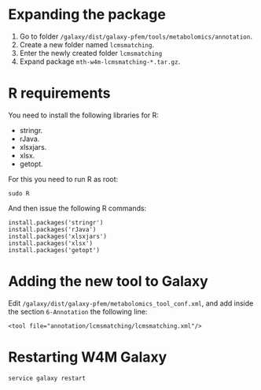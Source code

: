 Expanding the package
=====================

 1. Go to folder `/galaxy/dist/galaxy-pfem/tools/metabolomics/annotation`.
 2. Create a new folder named `lcmsmatching`.
 3. Enter the newly created folder `lcmsmatching`
 4. Expand package `mth-w4m-lcmsmatching-*.tar.gz`.

R requirements
==============

You need to install the following libraries for R:

 * stringr.
 * rJava.
 * xlsxjars.
 * xlsx.
 * getopt.

For this you need to run R as root:
``` {.bash}
sudo R
```

And then issue the following R commands:
``` {.r}
install.packages('stringr')
install.packages('rJava')
install.packages('xlsxjars')
install.packages('xlsx')
install.packages('getopt')
```

Adding the new tool to Galaxy
=============================

Edit `/galaxy/dist/galaxy-pfem/metabolomics_tool_conf.xml`, and add inside the section `6-Annotation` the following line:
``` {.xml}
<tool file="annotation/lcmsmatching/lcmsmatching.xml"/>
```

Restarting W4M Galaxy
=====================

``` {.bash}
service galaxy restart
```
